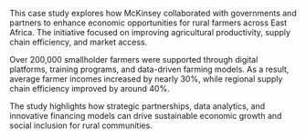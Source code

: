 This case study explores how McKinsey collaborated with governments and partners to enhance economic opportunities for rural farmers across East Africa. 
The initiative focused on improving agricultural productivity, supply chain efficiency, and market access.

Over 200,000 smallholder farmers were supported through digital platforms, training programs, and data-driven farming models. 
As a result, average farmer incomes increased by nearly 30%, while regional supply chain efficiency improved by around 40%.

The study highlights how strategic partnerships, data analytics, and innovative financing models can drive sustainable economic growth and social inclusion for rural communities.
